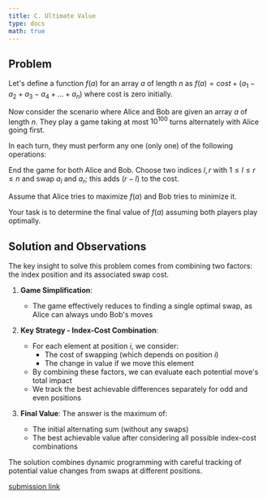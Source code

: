 ```yaml
---
title: C. Ultimate Value
type: docs
math: true
---
```

## Problem
Let's define a function $f(a)$ for an array $a$ of length $n$ as
$f(a) = cost + (a_1 - a_2 + a_3 - a_4 + \ldots + a_n)$
where cost is zero initially.

Now consider the scenario where Alice and Bob are given an array $a$ of length $n$. They play a game taking at most $10^{100}$ turns alternately with Alice going first.

In each turn, they must perform any one (only one) of the following operations:

End the game for both Alice and Bob.
Choose two indices $l, r$ with $1 \leq l \leq r \leq n$ and swap $a_l$ and $a_r$; this adds $(r - l)$ to the cost.

Assume that Alice tries to maximize $f(a)$ and Bob tries to minimize it.

Your task is to determine the final value of $f(a)$ assuming both players play optimally.

## Solution and Observations

The key insight to solve this problem comes from combining two factors: the index position and its associated swap cost.

1. **Game Simplification**: 
   - The game effectively reduces to finding a single optimal swap, as Alice can always undo Bob's moves

2. **Key Strategy - Index-Cost Combination**:
   - For each element at position $i$, we consider:
     - The cost of swapping (which depends on position $i$)
     - The change in value if we move this element
   - By combining these factors, we can evaluate each potential move's total impact
   - We track the best achievable differences separately for odd and even positions
   
3. **Final Value**:
   The answer is the maximum of:
   - The initial alternating sum (without any swaps)
   - The best achievable value after considering all possible index-cost combinations

The solution combines dynamic programming with careful tracking of potential value changes from swaps at different positions.

[submission link](https://codeforces.com/contest/2140/submission/337903503)